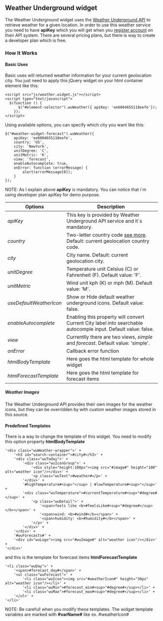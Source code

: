 ## Weather Underground widget
The Weather Underground widget uses the [Weather Underground API](https://www.wunderground.com/weather/api/) to retrieve weather for a given location. In order to use this weather service you need to have **apiKey** which you will get when you [register account](https://www.wunderground.com/weather/api/d/pricing.html) on their API system. There are several pricing plans, but there is way to create a developer plan which is free.

### How It Works
#### Basic Uses
Basic uses will returned weather information for your current geolocation city. You just need to apply this jQuery widget on your html container element like this:

```
<script src="js/weather.widget.js"></script>
<script type="text/javascript">
  $(function () {
	  $("#element-selector").wuWeather({ apiKey: 'ee6004655118eefe'});
	});
</script>
```

Using available options, you can specify which city you want like this:

```
$("#weather-widget-forecast").wuWeather({
    apiKey: 'ee6004655118eefe',
    country: 'US',
    city: 'NewYork',
    unitDegree: 'C',
    unitMetric: 'K',
    view: 'forecast',
    enableAutocomplete: true,
    onError: function (errorMessage) {
        alert(errorMessage[0]);
    }
});
```

NOTE: As I explain above **apiKey** is mandatory. You can notice that i`m using developer plan apiKey for demo purpose.

Options         | Description
------------- | -------------
*apiKey*  | This key is provided by Weather Underground API service and it`s mandatory.
*country* | Two-letter country code [see more](https://en.wikipedia.org/wiki/ISO_3166-1_alpha-2). Default: current geolocation country code.
*city*  | City name. Default: current geolocation city.
*unitDegree*  | Temperature unit Celsius (C) or Fahrenheit (F). Default value: 'F'.
*unitMetric*  | Wind unit kph (K) or mph (M). Default value: 'M'.
*useDefaultWeatherIcon*  | Show or Hide default weather underground icons. Default value: false.
*enableAutocomplete*  | Enabling this property will convert Current City label into searchable autocomple input. Default value: false.
*view*  | Currentlly there are two views, *simple* and *forecast*. Default value: 'simple'.
*onError* | Callback error function
*htmlBodyTemplate*  | Here goes the html template for whole widget
*htmlForecastTemplate*  | Here goes the html template for forecast items



##### Weather Images
The Weather Underground API provides their own images for the weather icons, but they can be overridden by with custom weather images stored in this source.

#### Predefined Templates

There is a way to change the template of this widget. You need to modify this option property **htmlBodyTemplate**

```
'<div class="wuWeather-wrapper">' +
    '<h3 id="search-container">#city#</h3>' +
    '<div class="wuToday">' +
        '<div class="wuIconGroup">' +
            '<div style="height:100px"><img src="#image#" height="100" alt="weather icon"/></div>' +
            '<p class="wuText">#weather#</p>' +
        '</div>' +
        '#highTemperature#<sup>°</sup> | #lowTemperature#<sup>°</sup>' +
        '<div class="wuTemperature">#currentTemperature#<sup>°#degree#</sup>' +
            '<p class="wuDetail">' +
                '<span>feels like <b>#feelsLike#<sup>°#degree#</sup></b></span>' +
                '<span>wind: <b>#wind#</b></span>' +
                '<span>humidity: <b>#humidity#</b></span>' +
            '</p>' +
        '</div>' +
    '</div>' +
    '#wuForecasts#' +
    '<div id="wuLogo"><img src="#wuImage#" alt="weather icon"/></div>' +
'</div>'
```

and this is the template for forercast items **htmlForecastTemplate**

```
'<li class="wuDay">' +
    '<span>#forecast_day#</span>' +
    '<ul class="wuForecast">' +
        '<li class="wuIcon"><img src="#weatherIcon#" height="30px" alt="weather icon"/></li>' +
        '<li class="wuMin">#forecast_min#<sup>°#degree#</sup></li>' +
        '<li class="wuMax">#forecast_max#<sup>°#degree#</sup></li>' +
    '</ul>' +
'</li>'
```

NOTE: Be carefull when you modify these templates. The widget template variables are marked with **#varName#** like ex. #weatherIcon#
